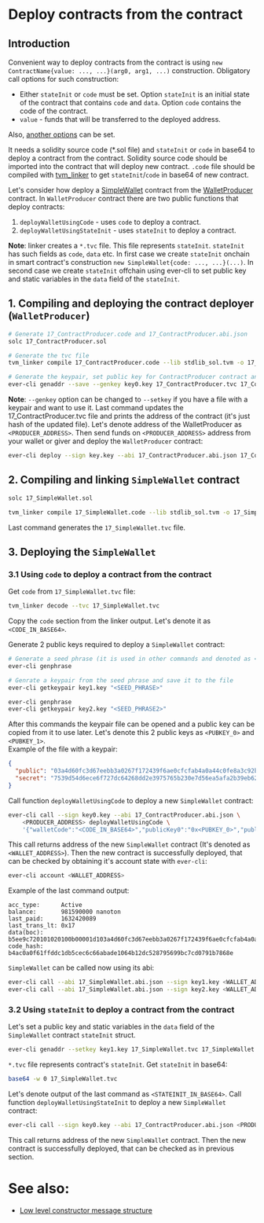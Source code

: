 # Deploy contracts from the contract

## Introduction

Convenient way to deploy contracts from the contract is using `new ContractName{value: ..., ...}(arg0, arg1, ...)` construction. Obligatory call options for such construction:
* Either `stateInit` or `code` must be set. Option `stateInit` is an initial state of the contract that contains `code` and `data`. Option `code` contains the code of the contract.
* `value` - funds that will be transferred to the deployed address.

Also, [another options](https://github.com/everx-labs/TVM-Solidity-Compiler/blob/master/API.md#deploy-via-new) can be set.

It needs a solidity source code (*.sol file) and `stateInit` or `code` in base64 to deploy a contract from the contract. Solidity source code  should be imported into the contract that will deploy new contract. `.code` file should be compiled with [tvm_linker](https://github.com/everx-labs/TVM-linker) to get `stateInit`/`code` in base64 of new contract.

Let's consider how deploy a [SimpleWallet](https://github.com/everx-labs/samples/blob/master/solidity/17_SimpleWallet.sol) contract from the [WalletProducer](https://github.com/everx-labs/samples/blob/master/solidity/17_ContractProducer.sol) contract. In `WalletProducer` contract there are two public functions that deploy contracts:
1. `deployWalletUsingCode` - uses `code` to deploy a contract.
2. `deployWalletUsingStateInit` - uses `stateInit` to deploy a contract.

**Note**: linker creates a `*.tvc` file. This file represents `stateInit`. `stateInit` has such fields as `code`, `data` etc. In first case we create `stateInit` onchain in smart contract's construction `new SimpleWallet{code: ..., ...}(...)`. In second case we create `stateInit` offchain using ever-cli to set public key and static variables in the `data` field of the `stateInit`.

## 1. Compiling and deploying the contract deployer (`WalletProducer`)

```bash
# Generate 17_ContractProducer.code and 17_ContractProducer.abi.json
solc 17_ContractProducer.sol

# Generate the tvc file
tvm_linker compile 17_ContractProducer.code --lib stdlib_sol.tvm -o 17_ContractProducer.tvc

# Generate the keypair, set public key for ContractProducer contract and obtain contract address
ever-cli genaddr --save --genkey key0.key 17_ContractProducer.tvc 17_ContractProducer.abi.json
```

**Note**: `--genkey` option can be changed to `--setkey` if you have a file with a keypair and want to use it.
Last command updates the 17_ContractProducer.tvc file and prints the address of the contract (it's just hash of the updated file). Let's denote address of the WalletProducer as `<PRODUCER_ADDRESS>`. Then send funds on `<PRODUCER_ADDRESS>` address from your wallet or giver and deploy the `WalletProducer` contract:

```bash
ever-cli deploy --sign key.key --abi 17_ContractProducer.abi.json 17_ContractProducer.tvc '{}'
```

## 2. Compiling and linking `SimpleWallet` contract

```bash
solc 17_SimpleWallet.sol

tvm_linker compile 17_SimpleWallet.code --lib stdlib_sol.tvm -o 17_SimpleWallet.tvc
```

Last command generates the `17_SimpleWallet.tvc` file.

## 3. Deploying the `SimpleWallet`

### 3.1 Using `code` to deploy a contract from the contract

Get `code` from `17_SimpleWallet.tvc` file:

```bash
tvm_linker decode --tvc 17_SimpleWallet.tvc
```

Copy the `code` section from the linker output. Let's denote it as `<CODE_IN_BASE64>`.

Generate 2 public keys required to deploy a `SimpleWallet` contract:

```bash
# Generate a seed phrase (it is used in other commands and denoted as <SEED_PHRASE> 
ever-cli genphrase

# Genrate a keypair from the seed phrase and save it to the file
ever-cli getkeypair key1.key "<SEED_PHRASE>"

ever-cli genphrase
ever-cli getkeypair key2.key "<SEED_PHRASE2>"
```

After this commands the keypair file can be opened and a public key can be copied from it to use later.
Let's denote this 2 public keys as `<PUBKEY_0>` and `<PUBKEY_1>`.  
Example of the file with a keypair:

```json
{
  "public": "03a4d60fc3d67eebb3a0267f172439f6ae0cfcfab4a0a44c0fe8a3c92b97d3dc",
  "secret": "7539d54d6ece6f727dc64268dd2e3975765b230e7d56ea5afa2b39eb62ff9d9d"
}
```

Call function `deployWalletUsingCode` to deploy a new `SimpleWallet` contract:

```bash
ever-cli call --sign key0.key --abi 17_ContractProducer.abi.json \
    <PRODUCER_ADDRESS> deployWalletUsingCode \
    '{"walletCode":"<CODE_IN_BASE64>","publicKey0":"0x<PUBKEY_0>","publicKey1":"0x<PUBKEY_1>"}'
```

This call returns address of the new `SimpleWallet` contract (It's denoted as `<WALLET_ADDRESS>`). Then the new contract is successfully deployed, that can be checked by obtaining it's account state with `ever-cli`:

```bash
ever-cli account <WALLET_ADDRESS>
```

Example of the last command output:

```
acc_type:      Active
balance:       981590000 nanoton
last_paid:     1632420089
last_trans_lt: 0x17
data(boc):     b5ee9c720101020100b00001d103a4d60fc3d67eebb3a0267f172439f6ae0cfcfab4a0a44c0fe8a3c92b97d3dc0000000000000000800000000000000000000000000000000000000000000000000000000000001681d26b07e1eb3f75d9d0133f8b921cfb57067e7d5a50522607f451e495cbe9ee4001008300000000000000000000000000000000000000000000000000000000000000008009249c823901fed37b652b1eca5aeaef2aec694675317807a891fc3e90bf005c70
code_hash:     b4ac0a0f61ffddc1db5cec6c66abade1064b12dc528795699bc7cd0791b7868e
```

`SimpleWallet` can be called now using its abi:

```bash
ever-cli call --abi 17_SimpleWallet.abi.json --sign key1.key <WALLET_ADDRESS> sendTransaction '{"destination":"<WALLET_ADDRESS>","value":"100_000_000","bounce":"false","flag":1}'
ever-cli call --abi 17_SimpleWallet.abi.json --sign key2.key <WALLET_ADDRESS> sendTransaction '{"destination":"<WALLET_ADDRESS>","value":"100_000_000","bounce":"false","flag":1}'
```

### 3.2 Using `stateInit` to deploy a contract from the contract

Let's set a public key and static variables in the `data` field of the `SimpleWallet` contract `stateInit` struct.

```bash
ever-cli genaddr --setkey key1.key 17_SimpleWallet.tvc 17_SimpleWallet.abi.json --save --data '{"m_id":"444", "m_creator":"<PRODUCER_ADDRESS>"}'
```

`*.tvc` file represents contract's `stateInit`. Get `stateInit` in base64:

```bash
base64 -w 0 17_SimpleWallet.tvc
```

Let's denote output of the last command as `<STATEINIT_IN_BASE64>`.
Call function `deployWalletUsingStateInit` to deploy a new `SimpleWallet` contract:

```bash
ever-cli call --sign key0.key --abi 17_ContractProducer.abi.json <PRODUCER_ADDRESS> deployWalletUsingStateInit '{"stateInit":"<STATEINIT_IN_BASE64>","publicKey1":"0x<PUBKEY_1>"}'
```

This call returns address of the new `SimpleWallet` contract.  Then the new contract is successfully deployed, that can be checked as in previous section.

#  See also:

 * [Low level constructor message structure](https://github.com/everx-labs/samples/blob/master/solidity/17_low_level.md)
